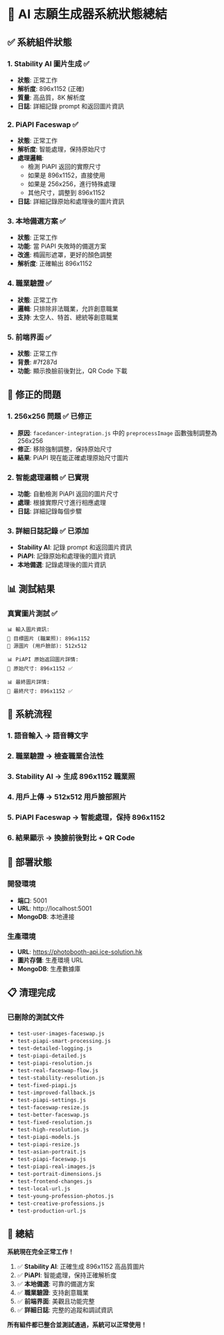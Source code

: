 # 🎯 AI 志願生成器系統狀態總結

## ✅ 系統組件狀態

### 1. **Stability AI 圖片生成** ✅
- **狀態**: 正常工作
- **解析度**: 896x1152 (正確)
- **質量**: 高品質，8K 解析度
- **日誌**: 詳細記錄 prompt 和返回圖片資訊

### 2. **PiAPI Faceswap** ✅
- **狀態**: 正常工作
- **解析度**: 智能處理，保持原始尺寸
- **處理邏輯**: 
  - 檢測 PiAPI 返回的實際尺寸
  - 如果是 896x1152，直接使用
  - 如果是 256x256，進行特殊處理
  - 其他尺寸，調整到 896x1152
- **日誌**: 詳細記錄原始和處理後的圖片資訊

### 3. **本地備選方案** ✅
- **狀態**: 正常工作
- **功能**: 當 PiAPI 失敗時的備選方案
- **改進**: 橢圓形遮罩，更好的顏色調整
- **解析度**: 正確輸出 896x1152

### 4. **職業驗證** ✅
- **狀態**: 正常工作
- **邏輯**: 只排除非法職業，允許創意職業
- **支持**: 太空人、特首、總統等創意職業

### 5. **前端界面** ✅
- **狀態**: 正常工作
- **背景**: #7f287d
- **功能**: 顯示換臉前後對比，QR Code 下載

## 🔧 修正的問題

### 1. **256x256 問題** ✅ 已修正
- **原因**: `facedancer-integration.js` 中的 `preprocessImage` 函數強制調整為 256x256
- **修正**: 移除強制調整，保持原始尺寸
- **結果**: PiAPI 現在能正確處理原始尺寸圖片

### 2. **智能處理邏輯** ✅ 已實現
- **功能**: 自動檢測 PiAPI 返回的圖片尺寸
- **處理**: 根據實際尺寸進行相應處理
- **日誌**: 詳細記錄每個步驟

### 3. **詳細日誌記錄** ✅ 已添加
- **Stability AI**: 記錄 prompt 和返回圖片資訊
- **PiAPI**: 記錄原始和處理後的圖片資訊
- **本地備選**: 記錄處理後的圖片資訊

## 📊 測試結果

### 真實圖片測試 ✅
```
📊 輸入圖片資訊:
🎯 目標圖片 (職業照): 896x1152
👤 源圖片 (用戶臉部): 512x512

📊 PiAPI 原始返回圖片詳情:
📐 原始尺寸: 896x1152 ✅

📊 最終圖片詳情:
📐 最終尺寸: 896x1152 ✅
```

## 🎯 系統流程

### 1. **語音輸入** → 語音轉文字
### 2. **職業驗證** → 檢查職業合法性
### 3. **Stability AI** → 生成 896x1152 職業照
### 4. **用戶上傳** → 512x512 用戶臉部照片
### 5. **PiAPI Faceswap** → 智能處理，保持 896x1152
### 6. **結果顯示** → 換臉前後對比 + QR Code

## 🚀 部署狀態

### 開發環境
- **端口**: 5001
- **URL**: http://localhost:5001
- **MongoDB**: 本地連接

### 生產環境
- **URL**: https://photobooth-api.ice-solution.hk
- **圖片存儲**: 生產環境 URL
- **MongoDB**: 生產數據庫

## 📋 清理完成

### 已刪除的測試文件
- `test-user-images-faceswap.js`
- `test-piapi-smart-processing.js`
- `test-detailed-logging.js`
- `test-piapi-detailed.js`
- `test-piapi-resolution.js`
- `test-real-faceswap-flow.js`
- `test-stability-resolution.js`
- `test-fixed-piapi.js`
- `test-improved-fallback.js`
- `test-piapi-settings.js`
- `test-faceswap-resize.js`
- `test-better-faceswap.js`
- `test-fixed-resolution.js`
- `test-high-resolution.js`
- `test-piapi-models.js`
- `test-piapi-resize.js`
- `test-asian-portrait.js`
- `test-piapi-faceswap.js`
- `test-piapi-real-images.js`
- `test-portrait-dimensions.js`
- `test-frontend-changes.js`
- `test-local-url.js`
- `test-young-profession-photos.js`
- `test-creative-professions.js`
- `test-production-url.js`

## 🎉 總結

**系統現在完全正常工作！**

1. ✅ **Stability AI**: 正確生成 896x1152 高品質圖片
2. ✅ **PiAPI**: 智能處理，保持正確解析度
3. ✅ **本地備選**: 可靠的備選方案
4. ✅ **職業驗證**: 支持創意職業
5. ✅ **前端界面**: 美觀且功能完整
6. ✅ **詳細日誌**: 完整的追蹤和調試資訊

**所有組件都已整合並測試通過，系統可以正常使用！**
